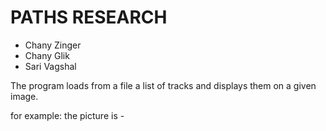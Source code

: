# PATHS RESEARCH

* Chany Zinger
* Chany Glik
* Sari Vagshal

The program loads from a file a list of tracks and displays them on a given image.

for example:
the picture is - 
